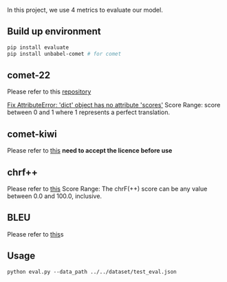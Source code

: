 In this project, we use 4 metrics to evaluate our model.

## Build up environment
```bash
pip install evaluate
pip install unbabel-comet # for comet

```
## comet-22
Please refer to this [repository](https://huggingface.co/Unbabel/wmt22-comet-da)

[Fix AttributeError: 'dict' object has no attribute 'scores'](https://github.com/Unbabel/COMET/issues/183)
Score Range: score between 0 and 1 where 1 represents a perfect translation.

## comet-kiwi
Please refer to [this](https://huggingface.co/Unbabel/wmt22-cometkiwi-da)
**need to accept the licence before use**

## chrf++
Please refer to [this](https://huggingface.co/spaces/evaluate-metric/chrf)
Score Range: The chrF(++) score can be any value between 0.0 and 100.0, inclusive.

## BLEU 
Please refer to [this](https://huggingface.co/spaces/evaluate-metric/bleu)s



## Usage
```shell
python eval.py --data_path ../../dataset/test_eval.json
```